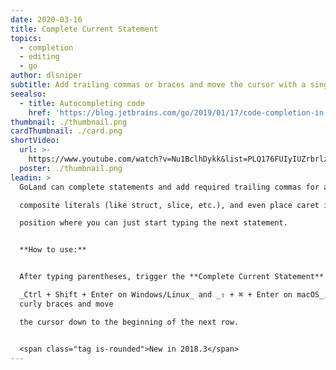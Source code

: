 ```yaml
---
date: 2020-03-16
title: Complete Current Statement
topics:
  - completion
  - editing
  - go
author: dlsniper
subtitle: Add trailing commas or braces and move the cursor with a single keystroke
seealso:
  - title: Autocompleting code
    href: 'https://blog.jetbrains.com/go/2019/01/17/code-completion-in-goland/'
thumbnail: ./thumbnail.png
cardThumbnail: ./card.png
shortVideo:
  url: >-
    https://www.youtube.com/watch?v=Nu1BclhDykk&list=PLQ176FUIyIUZrbrlz4AY1V8VzBJKZyVlW&index=33
  poster: ./thumbnail.png
leadin: >
  GoLand can complete statements and add required trailing commas for any

  composite literals (like struct, slice, etc.), and even place caret in a

  position where you can just start typing the next statement.


  **How to use:**


  After typing parentheses, trigger the **Complete Current Statement** action,

  _Ctrl + Shift + Enter on Windows/Linux_ and _⇧ + ⌘ + Enter on macOS_, to add
  curly braces and move

  the cursor down to the beginning of the next row.


  <span class="tag is-rounded">New in 2018.3</span>
---
```


